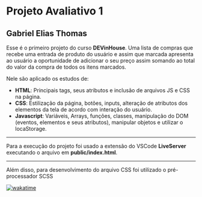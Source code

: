 # Projeto Avaliativo 1

## Gabriel Elias Thomas

Esse é o primeiro projeto do curso **DEVinHouse**. Uma lista de compras que recebe uma entrada de produto do usuário e assim que marcada apresenta ao usuário a oportunidade de adicionar o seu preço assim somando ao total do valor da compra de todos os itens marcados.

Nele são aplicado os estudos de:
- **HTML**: Principais tags, seus atributos e inclusão de arquivos JS e CSS na página.
- **CSS**: Estilização da página, botões, inputs, alteração de atributos dos elementos da tela de acordo com interação do usuário.
- **Javascript**: Variáveis, Arrays, funções, classes, manipulação do DOM (eventos, elementos e seus atributos), manipular objetos e utilizar o locaStorage.

---

Para a execução do projeto foi usado a extensão do VSCode **LiveServer** executando o arquivo em **public/index.html**.

---

Além disso, para desenvolvimento do arquivo CSS foi utilizado o pré-processador SCSS

[![wakatime](https://wakatime.com/badge/user/76d904ba-8aea-4f36-aff8-a2c863032956/project/42806f22-37af-46a8-99f5-f19e593c667e.svg)](https://wakatime.com/badge/user/76d904ba-8aea-4f36-aff8-a2c863032956/project/42806f22-37af-46a8-99f5-f19e593c667e)
